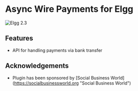 # Async Wire Payments for Elgg

![Elgg 2.3](https://img.shields.io/badge/Elgg-2.3-orange.svg?style=flat-square)

## Features

 * API for handling payments via bank transfer

## Acknowledgements

 * Plugin has been sponsored by [Social Business World] (https://socialbusinessworld.org "Social Business World")